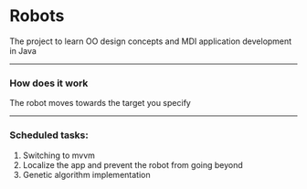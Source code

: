 # Robots
The project to learn OO design concepts and MDI application development in Java
***
### How does it work
The robot moves towards the target you specify
***
### Scheduled tasks:
1. Switching to mvvm
2. Localize the app and prevent the robot from going beyond
3. Genetic algorithm implementation
